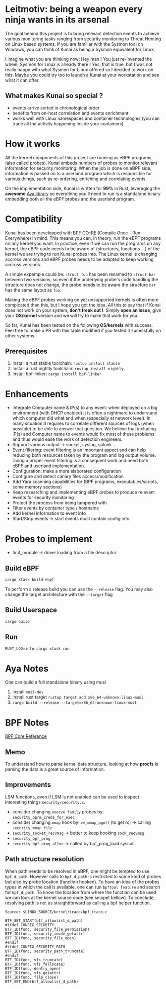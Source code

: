 
# Leitmotiv: being a weapon every ninja wants in its arsenal

The goal behind this project is to bring relevant detection events to achieve 
various monitoring tasks ranging from security monitoring to Threat Hunting on 
Linux based systems. If you are familiar with the Sysmon tool on Windows, you can think of Kunai as being a Sysmon equivalent for Linux.

I imagine what you are thinking now: Hey man ! You just re-invented the wheel, 
Sysmon for Linux is already there ! Yes, that is true, but I was not really 
happy with what Sysmon for Linux offered so I decided to work on this. Maybe you could try too to launch a Kunai at your workstation and see what it can offer.

## What makes Kunai so special ?

* events arrive sorted in chronological order
* benefits from on-host correlation and events enrichment
* works well with Linux namespaces and container technologies (you can trace all the activity happening inside your containers)

# How it works

All the kernel components of this project are running as eBPF programs (also called probes). Kunai embeds numbers of probes to monitor relevant information for security monitoring. When the job is done on eBPF side, information is passed on to a userland program which is responsible for various things, such as re-ordering, enriching and correlating events.

On the implementation side, Kunai is written for **99%** in Rust, leveraging the **awesome** [Aya library](https://github.com/aya-rs/aya) so everything you'll need to run is a standalone binary embedding both all the eBPF probes and the userland program.

# Compatibility

Kunai has been developped with [BPF CO-RE](https://nakryiko.com/posts/bpf-core-reference-guide/) (Compile Once - Run Everywhere) in mind. This means you can, in theory, run the eBPF programs on any kernel you want. In practice, even if we can run the programs on any kernel, the eBPF code needs to be aware of (structures, functions ...) of the kernel we are trying to run Kunai probes into. The Linux kernel is changing accross versions and eBPF probes needs to be adapted to keep working accross versions. 

A simple expemple could be: `struct foo` has been renamed to `struct bar` between two versions, so even if the underlying probe's code handling the structure does not change, the probe needs to be aware the structure `bar` has the same layout as `foo`. 

Making the eBPF probes working on yet unsupported kernels is often more compicated than this, but I hope you got the idea. All this to say that if Kunai does not work on your system, **don't freak out !**. Simply **open an issue**, give your **OS/kernel** version and we will try to make that work for you.

So far, Kunai has been tested on the following **OS/kernels** with success. Feel free to make a PR with this table modified if you tested it sucessfully on other systems.

## Prerequisites

1. Install a rust stable toolchain: `rustup install stable`
1. Install a rust nightly toolchain: `rustup install nightly`
1. Install bpf-linker: `cargo install bpf-linker`

# Enhancements

* Integrate Computer name & IP(s) to any event: when deployed on a big environment (with DHCP enabled) it is often a nightmare to understand which computer did what and when (especially at network level). In many situation it requires to correlate different sources of logs (when possible) to be able to answer that question. We believe that including IP(s) and Computer name to events would fix most of these problems and thus would ease the work of detection engineers.
* Support various output -> socket, syslog, splunk ...
* Event filtering: event filtering is an important aspect and can help reducing
both resources taken by the program and log output volume. Doing a proper event filtering is a consequent work and need both eBPF and userland implementation.
* Configuration: make a more elaborated configuration
* Configure and detect canary files access/modification
* Add Yara scanning capabilities for (BPF programs, executables/scripts, some memory sections)
* Keep researching and implementing eBPF probes to produce relevant events for security monitoring
* Protect the process from being tampered with
* Filter events by container type / hostname
* Add kernel information to event info
* Start/Stop events -> start events must contain config info

# Probes to implement

* finit_module -> driver loading from a file descriptor

## Build eBPF

```bash
cargo xtask build-ebpf
```

To perform a release build you can use the `--release` flag.
You may also change the target architecture with the `--target` flag

## Build Userspace

```bash
cargo build
```

## Run

```bash
RUST_LOG=info cargo xtask run
```

# Aya Notes

One can build a full standalone binary using musl

1. install `musl-dev`
2. install rust target `rustup target add x86_64-unknown-linux-musl`
3. `cargo build --release --target=x86_64-unknown-linux-musl`

# BPF Notes

[BPF Core Reference](https://nakryiko.com/posts/bpf-core-reference-guide/)

## Memo

To understand how to parse kernel data structure, looking at how **procfs** is 
parsing the data is a great source of information.

## Improvements

LSM functions, even if LSM is not enabled can be used to inspect interesting 
things `security/security.c`. 

* consider changing `execve family` probes by: `security_bprm_creds_for_exec`
* consider changing `mmap` hook by: `vm_mmap_pgoff` (to get rc) -> calling `security_mmap_file`
* `security_socket_recvmsg` -> better to keep hooking `sock_recvmsg`
* `security_bpf_prog`
* `security_bpf_prog_alloc` -> called by bpf_prog_load syscall

## Path structure resolution

When path needs to be resolved in eBPF, one might be tempted to use `bpf_d_path`. However calls to `bpf_d_path` is restricted to some kind of probes but also by probe location (function hooked). To have an idea of the probes types in which the call is available, one can run `bpftool feature` and search for `bpf_d_path`. To know the location from where the function can be used we can look at the kernel source code (see snippet bellow). To conclude, resolving path is not as straightforward as calling a bpf helper function.

```
Source: $LINUX_SOURCE/kernel/trace/bpf_trace.c

BTF_SET_START(btf_allowlist_d_path)
#ifdef CONFIG_SECURITY
BTF_ID(func, security_file_permission)
BTF_ID(func, security_inode_getattr)
BTF_ID(func, security_file_open)
#endif
#ifdef CONFIG_SECURITY_PATH
BTF_ID(func, security_path_truncate)
#endif
BTF_ID(func, vfs_truncate)
BTF_ID(func, vfs_fallocate)
BTF_ID(func, dentry_open)
BTF_ID(func, vfs_getattr)
BTF_ID(func, filp_close)
BTF_SET_END(btf_allowlist_d_path)
```